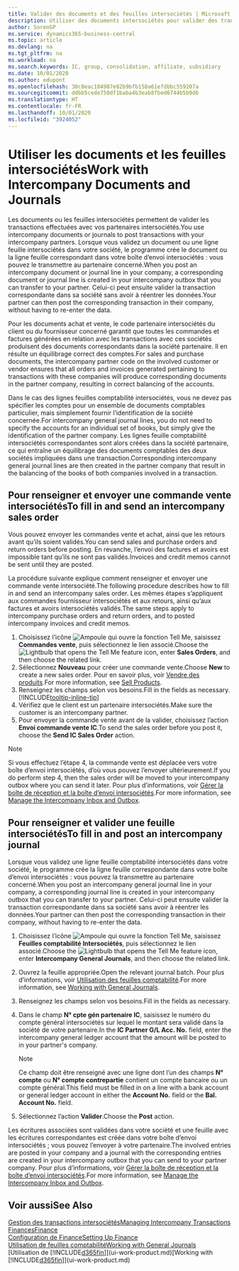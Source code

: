 ```yaml
---
title: Valider des documents et des feuilles intersociétés | Microsoft Docs
description: Utiliser des documents intersociétés pour valider des transactions avec vos partenaires intersociétés.
author: SorenGP
ms.service: dynamics365-business-central
ms.topic: article
ms.devlang: na
ms.tgt_pltfrm: na
ms.workload: na
ms.search.keywords: IC, group, consolidation, affiliate, subsidiary
ms.date: 10/01/2020
ms.author: edupont
ms.openlocfilehash: 30c8eac184987e82b9bfb158a61efdbbc559207a
ms.sourcegitcommit: ddbb5cede750df1baba4b3eab8fbed6744b5b9d6
ms.translationtype: HT
ms.contentlocale: fr-FR
ms.lasthandoff: 10/01/2020
ms.locfileid: "3924052"
---
```

# <a name="work-with-intercompany-documents-and-journals"></a><span data-ttu-id="1ce7e-103">Utiliser les documents et les feuilles intersociétés</span><span class="sxs-lookup"><span data-stu-id="1ce7e-103">Work with Intercompany Documents and Journals</span></span>
<span data-ttu-id="1ce7e-104">Les documents ou les feuilles intersociétés permettent de valider les transactions effectuées avec vos partenaires intersociétés.</span><span class="sxs-lookup"><span data-stu-id="1ce7e-104">You use intercompany documents or journals to post transactions with your intercompany partners.</span></span> <span data-ttu-id="1ce7e-105">Lorsque vous validez un document ou une ligne feuille intersociétés dans votre société, le programme crée le document ou la ligne feuille correspondant dans votre boîte d’envoi intersociétés : vous pouvez le transmettre au partenaire concerné.</span><span class="sxs-lookup"><span data-stu-id="1ce7e-105">When you post an intercompany document or journal line in your company, a corresponding document or journal line is created in your intercompany outbox that you can transfer to your partner.</span></span> <span data-ttu-id="1ce7e-106">Celui-ci peut ensuite valider la transaction correspondante dans sa société sans avoir à réentrer les données.</span><span class="sxs-lookup"><span data-stu-id="1ce7e-106">Your partner can then post the corresponding transaction in their company, without having to re-enter the data.</span></span>

<span data-ttu-id="1ce7e-107">Pour les documents achat et vente, le code partenaire intersociétés du client ou du fournisseur concerné garantit que toutes les commandes et factures générées en relation avec les transactions avec ces sociétés produisent des documents correspondants dans la société partenaire. Il en résulte un équilibrage correct des comptes.</span><span class="sxs-lookup"><span data-stu-id="1ce7e-107">For sales and purchase documents, the intercompany partner code on the involved customer or vendor ensures that all orders and invoices generated pertaining to transactions with these companies will produce corresponding documents in the partner company, resulting in correct balancing of the accounts.</span></span>

<span data-ttu-id="1ce7e-108">Dans le cas des lignes feuilles comptabilité intersociétés, vous ne devez pas spécifier les comptes pour un ensemble de documents comptables particulier, mais simplement fournir l’identification de la société concernée.</span><span class="sxs-lookup"><span data-stu-id="1ce7e-108">For intercompany general journal lines, you do not need to specify the accounts for an individual set of books, but simply give the identification of the partner company.</span></span> <span data-ttu-id="1ce7e-109">Les lignes feuille comptabilité intersociétés correspondantes sont alors créées dans la société partenaire, ce qui entraîne un équilibrage des documents comptables des deux sociétés impliquées dans une transaction.</span><span class="sxs-lookup"><span data-stu-id="1ce7e-109">Corresponding intercompany general journal lines are then created in the partner company that result in the balancing of the books of both companies involved in a transaction.</span></span>

## <a name="to-fill-in-and-send-an-intercompany-sales-order"></a><span data-ttu-id="1ce7e-110">Pour renseigner et envoyer une commande vente intersociétés</span><span class="sxs-lookup"><span data-stu-id="1ce7e-110">To fill in and send an intercompany sales order</span></span>
<span data-ttu-id="1ce7e-111">Vous pouvez envoyer les commandes vente et achat, ainsi que les retours avant qu’ils soient validés.</span><span class="sxs-lookup"><span data-stu-id="1ce7e-111">You can send sales and purchase orders and return orders before posting.</span></span> <span data-ttu-id="1ce7e-112">En revanche, l’envoi des factures et avoirs est impossible tant qu’ils ne sont pas validés.</span><span class="sxs-lookup"><span data-stu-id="1ce7e-112">Invoices and credit memos cannot be sent until they are posted.</span></span>

<span data-ttu-id="1ce7e-113">La procédure suivante explique comment renseigner et envoyer une commande vente intersociété.</span><span class="sxs-lookup"><span data-stu-id="1ce7e-113">The following procedure describes how to fill in and send an intercompany sales order.</span></span> <span data-ttu-id="1ce7e-114">Les mêmes étapes s’appliquent aux commandes fournisseur intersociétés et aux retours, ainsi qu’aux factures et avoirs intersociétés validés.</span><span class="sxs-lookup"><span data-stu-id="1ce7e-114">The same steps apply to intercompany purchase orders and return orders, and to posted intercompany invoices and credit memos.</span></span>  

1. <span data-ttu-id="1ce7e-115">Choisissez l’icône ![Ampoule qui ouvre la fonction Tell Me](media/ui-search/search_small.png "Dites-moi ce que vous voulez faire"), saisissez **Commandes vente**, puis sélectionnez le lien associé.</span><span class="sxs-lookup"><span data-stu-id="1ce7e-115">Choose the ![Lightbulb that opens the Tell Me feature](media/ui-search/search_small.png "Tell me what you want to do") icon, enter **Sales Orders**, and then choose the related link.</span></span>  
2. <span data-ttu-id="1ce7e-116">Sélectionnez **Nouveau** pour créer une commande vente.</span><span class="sxs-lookup"><span data-stu-id="1ce7e-116">Choose **New** to create a new sales order.</span></span> <span data-ttu-id="1ce7e-117">Pour en savoir plus, voir [Vendre des produits](sales-how-sell-products.md).</span><span class="sxs-lookup"><span data-stu-id="1ce7e-117">For more information, see [Sell Products](sales-how-sell-products.md).</span></span>  
3. <span data-ttu-id="1ce7e-118">Renseignez les champs selon vos besoins.</span><span class="sxs-lookup"><span data-stu-id="1ce7e-118">Fill in the fields as necessary.</span></span> [!INCLUDE[tooltip-inline-tip](includes/tooltip-inline-tip_md.md)]
4. <span data-ttu-id="1ce7e-119">Vérifiez que le client est un partenaire intersociétés.</span><span class="sxs-lookup"><span data-stu-id="1ce7e-119">Make sure the customer is an intercompany partner.</span></span>
5. <span data-ttu-id="1ce7e-120">Pour envoyer la commande vente avant de la valider, choisissez l’action **Envoi commande vente IC**.</span><span class="sxs-lookup"><span data-stu-id="1ce7e-120">To send the sales order before you post it, choose the **Send IC Sales Order** action.</span></span>

> [!NOTE]
> <span data-ttu-id="1ce7e-121">Si vous effectuez l’étape 4, la commande vente est déplacée vers votre boîte d’envoi intersociétés, d’où vous pouvez l’envoyer ultérieurement.</span><span class="sxs-lookup"><span data-stu-id="1ce7e-121">If you do perform step 4, then the sales order will be moved to your intercompany outbox where you can send it later.</span></span> <span data-ttu-id="1ce7e-122">Pour plus d’informations, voir [Gérer la boîte de réception et la boîte d’envoi intersociétés](intercompany-how-manage-intercompany-inbox.md).</span><span class="sxs-lookup"><span data-stu-id="1ce7e-122">For more information, see [Manage the Intercompany Inbox and Outbox](intercompany-how-manage-intercompany-inbox.md).</span></span>

## <a name="to-fill-in-and-post-an-intercompany-journal"></a><span data-ttu-id="1ce7e-123">Pour renseigner et valider une feuille intersociétés</span><span class="sxs-lookup"><span data-stu-id="1ce7e-123">To fill in and post an intercompany journal</span></span>
<span data-ttu-id="1ce7e-124">Lorsque vous validez une ligne feuille comptabilité intersociétés dans votre société, le programme crée la ligne feuille correspondante dans votre boîte d’envoi intersociétés : vous pouvez la transmettre au partenaire concerné.</span><span class="sxs-lookup"><span data-stu-id="1ce7e-124">When you post an intercompany general journal line in your company, a corresponding journal line is created in your intercompany outbox that you can transfer to your partner.</span></span> <span data-ttu-id="1ce7e-125">Celui-ci peut ensuite valider la transaction correspondante dans sa société sans avoir à réentrer les données.</span><span class="sxs-lookup"><span data-stu-id="1ce7e-125">Your partner can then post the corresponding transaction in their company, without having to re-enter the data.</span></span>

1. <span data-ttu-id="1ce7e-126">Choisissez l’icône ![Ampoule qui ouvre la fonction Tell Me](media/ui-search/search_small.png "Dites-moi ce que vous voulez faire"), saisissez **Feuilles comptabilité Intersociétés**, puis sélectionnez le lien associé.</span><span class="sxs-lookup"><span data-stu-id="1ce7e-126">Choose the ![Lightbulb that opens the Tell Me feature](media/ui-search/search_small.png "Tell me what you want to do") icon, enter **Intercompany General Journals**, and then choose the related link.</span></span>  
2. <span data-ttu-id="1ce7e-127">Ouvrez la feuille appropriée.</span><span class="sxs-lookup"><span data-stu-id="1ce7e-127">Open the relevant journal batch.</span></span> <span data-ttu-id="1ce7e-128">Pour plus d’informations, voir [Utilisation des feuilles comptabilité](ui-work-general-journals.md).</span><span class="sxs-lookup"><span data-stu-id="1ce7e-128">For more information, see [Working with General Journals](ui-work-general-journals.md).</span></span>
3. <span data-ttu-id="1ce7e-129">Renseignez les champs selon vos besoins.</span><span class="sxs-lookup"><span data-stu-id="1ce7e-129">Fill in the fields as necessary.</span></span>
4. <span data-ttu-id="1ce7e-130">Dans le champ **N° cpte gén partenaire IC**, saisissez le numéro du compte général intersociétés sur lequel le montant sera validé dans la société de votre partenaire.</span><span class="sxs-lookup"><span data-stu-id="1ce7e-130">In the **IC Partner G/L Acc. No.** field, enter the intercompany general ledger account that the amount will be posted to in your partner's company.</span></span>

    > [!NOTE]
    > <span data-ttu-id="1ce7e-131">Ce champ doit être renseigné avec une ligne dont l’un des champs **N° compte** ou **N° compte contrepartie** contient un compte bancaire ou un compte général.</span><span class="sxs-lookup"><span data-stu-id="1ce7e-131">This field must be filled in on a line with a bank account or general ledger account in either the **Account No.** field or the **Bal. Account No.** field.</span></span>  
5. <span data-ttu-id="1ce7e-132">Sélectionnez l’action **Valider**.</span><span class="sxs-lookup"><span data-stu-id="1ce7e-132">Choose the **Post** action.</span></span>

<span data-ttu-id="1ce7e-133">Les écritures associées sont validées dans votre société et une feuille avec les écritures correspondantes est créée dans votre boîte d’envoi intersociétés ; vous pouvez l’envoyer à votre partenaire.</span><span class="sxs-lookup"><span data-stu-id="1ce7e-133">The involved entries are posted in your company and a journal with the corresponding entries are created in your intercompany outbox that you can send to your partner company.</span></span> <span data-ttu-id="1ce7e-134">Pour plus d’informations, voir [Gérer la boîte de réception et la boîte d’envoi intersociétés](intercompany-how-manage-intercompany-inbox.md).</span><span class="sxs-lookup"><span data-stu-id="1ce7e-134">For more information, see [Manage the Intercompany Inbox and Outbox](intercompany-how-manage-intercompany-inbox.md).</span></span>

## <a name="see-also"></a><span data-ttu-id="1ce7e-135">Voir aussi</span><span class="sxs-lookup"><span data-stu-id="1ce7e-135">See Also</span></span>
[<span data-ttu-id="1ce7e-136">Gestion des transactions intersociétés</span><span class="sxs-lookup"><span data-stu-id="1ce7e-136">Managing Intercompany Transactions</span></span>](intercompany-manage.md)  
[<span data-ttu-id="1ce7e-137">Finances</span><span class="sxs-lookup"><span data-stu-id="1ce7e-137">Finance</span></span>](finance.md)  
[<span data-ttu-id="1ce7e-138">Configuration de Finance</span><span class="sxs-lookup"><span data-stu-id="1ce7e-138">Setting Up Finance</span></span>](finance-setup-finance.md)  
[<span data-ttu-id="1ce7e-139">Utilisation de feuilles comptabilité</span><span class="sxs-lookup"><span data-stu-id="1ce7e-139">Working with General Journals</span></span>](ui-work-general-journals.md)  
<span data-ttu-id="1ce7e-140">[Utilisation de [!INCLUDE[d365fin](includes/d365fin_md.md)]](ui-work-product.md)</span><span class="sxs-lookup"><span data-stu-id="1ce7e-140">[Working with [!INCLUDE[d365fin](includes/d365fin_md.md)]](ui-work-product.md)</span></span>
